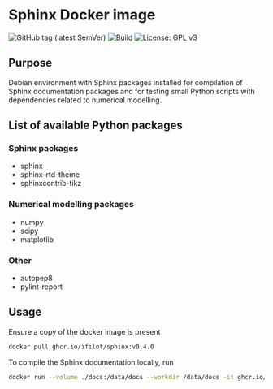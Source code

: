 # Sphinx Docker image

![GitHub tag (latest SemVer)](https://img.shields.io/github/v/tag/ifilot/docker-sphinx?label=version)
[![Build](https://github.com/ifilot/docker-sphinx/actions/workflows/deploy.yml/badge.svg)](https://github.com/ifilot/docker-sphinx/actions/workflows/deploy.yml)
[![License: GPL v3](https://img.shields.io/badge/License-GPLv3-blue.svg)](https://www.gnu.org/licenses/gpl-3.0)

## Purpose

Debian environment with Sphinx packages installed for compilation of Sphinx
documentation packages and for testing small Python scripts with dependencies
related to numerical modelling.

## List of available Python packages

### Sphinx packages

* sphinx
* sphinx-rtd-theme
* sphinxcontrib-tikz

### Numerical modelling packages

* numpy
* scipy
* matplotlib

### Other

* autopep8
* pylint-report

## Usage

Ensure a copy of the docker image is present

```bash
docker pull ghcr.io/ifilot/sphinx:v0.4.0
```

To compile the Sphinx documentation locally, run

```bash
docker run --volume ./docs:/data/docs --workdir /data/docs -it ghcr.io/ifilot/sphinx:v0.4.0 make html
```

